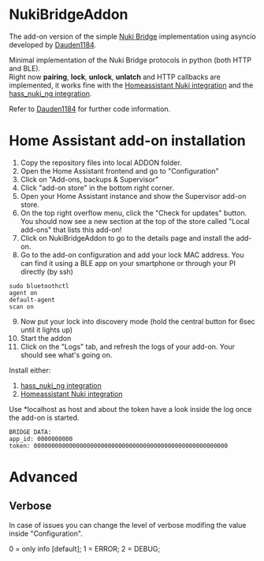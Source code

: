 # NukiBridgeAddon
The add-on version of the simple [Nuki Bridge](https://nuki.io/en/bridge/) implementation using asyncio developed by [Dauden1184](https://github.com/dauden1184/RaspiNukiBridge).

Minimal implementation of the Nuki Bridge protocols in python (both HTTP and BLE).  
Right now **pairing**, **lock**, **unlock**, **unlatch** and HTTP callbacks are implemented, it works fine with the [Homeassistant Nuki integration](https://www.home-assistant.io/integrations/nuki/) and the [hass_nuki_ng integration](https://github.com/kvj/hass_nuki_ng).

Refer to [Dauden1184](https://github.com/dauden1184/RaspiNukiBridge) for further code information.

# Home Assistant add-on installation

1. Copy the repository files into local ADDON folder.
2. Open the Home Assistant frontend and go to "Configuration"
3. Click on "Add-ons, backups & Supervisor"
4. Click "add-on store" in the bottom right corner.
5. Open your Home Assistant instance and show the Supervisor add-on store.
6. On the top right overflow menu, click the "Check for updates" button. You should now see a new section at the top of the store called "Local add-ons" that lists this add-on!
7. Click on NukiBridgeAddon to go to the details page and install the add-on.
8. Go to the add-on configuration and add your lock MAC address. You can find it using a BLE app on your smartphone or through your PI directly (by ssh)
```
sudo bluetoothctl
agent on
default-agent
scan on
```
9. Now put your lock into discovery mode (hold the central button for 6sec until it lights up)
10. Start the addon
11. Click on the "Logs" tab, and refresh the logs of your add-on. Your should see what's going on.


Install either:
1. [hass_nuki_ng integration](https://github.com/kvj/hass_nuki_ng)
2. [Homeassistant Nuki integration](https://www.home-assistant.io/integrations/nuki/)

Use *localhost as host and about the token have a look inside the log once the add-on is started.
```
BRIDGE DATA:
app_id: 0000000000
token: 0000000000000000000000000000000000000000000000000000000
```

# Advanced
## Verbose

In case of issues you can change the level of verbose modifing the value inside "Configuration".

0 = only info [default];
1 = ERROR;
2 = DEBUG;
